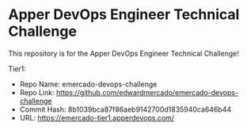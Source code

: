 # Apper DevOps Engineer Technical Challenge
This repository is for the Apper DevOps Engineer Technical Challenge! 

Tier1:
- Repo Name: emercado-devops-challenge
- Repo Link: https://github.com/edwardmercado/emercado-devops-challenge
- Commit Hash: 8b1039bca87f86aeb9142700d1835940ca646b44
- URL: https://emercado-tier1.apperdevops.com/
